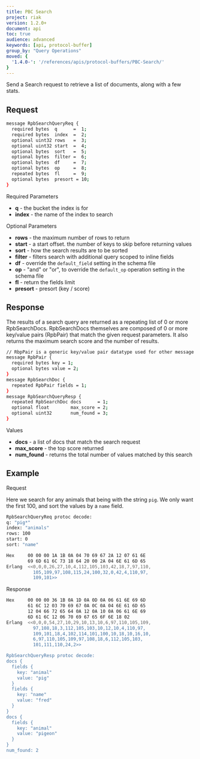 ```yaml
---
title: PBC Search
project: riak
version: 1.2.0+
document: api
toc: true
audience: advanced
keywords: [api, protocol-buffer]
group_by: "Query Operations"
moved: {
  '1.4.0-': '/references/apis/protocol-buffers/PBC-Search/'
}
---
```


Send a Search request to retrieve a list of documents, along with a few stats.

## Request


```bash
message RpbSearchQueryReq {
  required bytes  q      =  1;
  required bytes  index  =  2;
  optional uint32 rows   =  3;
  optional uint32 start  =  4;
  optional bytes  sort   =  5;
  optional bytes  filter =  6;
  optional bytes  df     =  7;
  optional bytes  op     =  8;
  repeated bytes  fl     =  9;
  optional bytes  presort = 10;
}
```

Required Parameters

* **q** - the bucket the index is for
* **index** - the name of the index to search

Optional Parameters

* **rows** - the maximum number of rows to return
* **start** - a start offset. the number of keys to skip before returning values
* **sort** - how the search results are to be sorted
* **filter** - filters search with additional query scoped to inline fields
* **df** - override the `default_field` setting in the schema file
* **op** - "and" or "or", to override the `default_op` operation setting in the schema file
* **fl** - return the fields limit
* **presort** - presort (key / score)


## Response

The results of a search query are returned as a repeating list of
0 or more RpbSearchDocs. RpbSearchDocs themselves are composed of
0 or more key/value pairs (RpbPair) that match the given request
parameters. It also returns the maximum search score and the number
of results.


```bash
// RbpPair is a generic key/value pair datatype used for other message types
message RpbPair {
  required bytes key = 1;
  optional bytes value = 2;
}
message RpbSearchDoc {
  repeated RpbPair fields = 1;
}
message RpbSearchQueryResp {
  repeated RpbSearchDoc docs      = 1;
  optional float        max_score = 2;
  optional uint32       num_found = 3;
}
```

Values

* **docs** - a list of docs that match the search request
* **max_score** - the top score returned
* **num_found** - returns the total number of values matched by this search


## Example

Request

Here we search for any animals that being with the string `pig`. We only
want the first 100, and sort the values by a `name` field.

```bash
RpbSearchQueryReq protoc decode:
q: "pig*"
index: "animals"
rows: 100
start: 0
sort: "name"

Hex     00 00 00 1A 1B 0A 04 70 69 67 2A 12 07 61 6E
        69 6D 61 6C 73 18 64 20 00 2A 04 6E 61 6D 65
Erlang  <<0,0,0,26,27,10,4,112,105,103,42,18,7,97,110,
          105,109,97,108,115,24,100,32,0,42,4,110,97,
          109,101>>
```

Response

```bash
Hex     00 00 00 36 1B 0A 1D 0A 0D 0A 06 61 6E 69 6D
        61 6C 12 03 70 69 67 0A 0C 0A 04 6E 61 6D 65
        12 04 66 72 65 64 0A 12 0A 10 0A 06 61 6E 69
        6D 61 6C 12 06 70 69 67 65 6F 6E 18 02
Erlang  <<0,0,0,54,27,10,29,10,13,10,6,97,110,105,109,
          97,108,18,3,112,105,103,10,12,10,4,110,97,
          109,101,18,4,102,114,101,100,10,18,10,16,10,
          6,97,110,105,109,97,108,18,6,112,105,103,
          101,111,110,24,2>>

RpbSearchQueryResp protoc decode:
docs {
  fields {
    key: "animal"
    value: "pig"
  }
  fields {
    key: "name"
    value: "fred"
  }
}
docs {
  fields {
    key: "animal"
    value: "pigeon"
  }
}
num_found: 2
```
